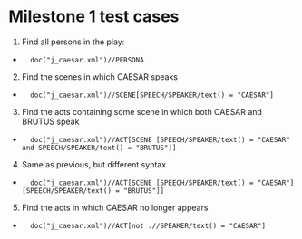 # Milestone 1 test cases
1. Find all persons in the play: 
-		doc("j_caesar.xml")//PERSONA
2. Find the scenes in which CAESAR speaks 
-		doc("j_caesar.xml")//SCENE[SPEECH/SPEAKER/text() = "CAESAR"]
3. Find the acts containing some scene in which both CAESAR and BRUTUS speak 
-		doc("j_caesar.xml")//ACT[SCENE [SPEECH/SPEAKER/text() = "CAESAR" and SPEECH/SPEAKER/text() = "BRUTUS"]]
4. Same as previous, but different syntax
-		doc("j_caesar.xml")//ACT[SCENE [SPEECH/SPEAKER/text() = "CAESAR"][SPEECH/SPEAKER/text() = "BRUTUS"]]
5. Find the acts in which CAESAR no longer appears 
-		doc("j_caesar.xml")//ACT[not .//SPEAKER/text() = "CAESAR"]
